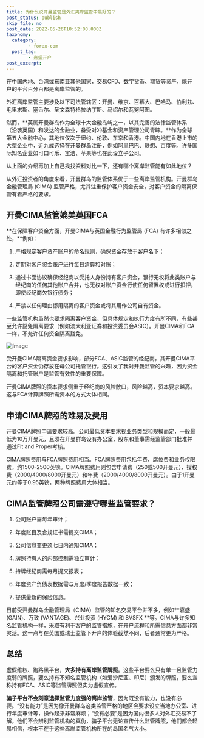 ```yaml
---
title: 为什么说开曼监管是外汇离岸监管中最好的？
post_status: publish
skip_file: no
post_date: 2022-05-26T10:52:00.000Z
taxonomy:
  category:
        - forex-com
  post_tag:
        - 嘉盛开户
post_excerpt: 
---
```

在中国内地、台湾或东南亚其他国家，交易CFD、数字货币、期货等资产，能开户的平台百分百都是离岸监管的。

外汇离岸监管主要涉及以下司法管辖区：开曼、维京、百慕大、巴哈马、伯利兹、毛里求斯、塞舌尔、圣文森特格拉纳丁斯、马绍尔和瓦努阿图。

然而，**英属开曼群岛作为全球十大金融岛屿之一，以其完善的法律监管体系（沿袭英国）和发达的金融业，备受对冲基金和资产管理公司青睐。**作为全球第五大金融中心，其地位仅次于纽约、伦敦、东京和香港。中国内地在香港上市的大型企业中，近九成选择在开曼群岛注册，例如阿里巴巴、联想、百度等。许多国际知名企业如可口可乐、宝洁、苹果等也在此设立子公司。

从上面的介绍再加上自己找找资料对比一下，还有哪个离岸监管能有如此地位？

从外汇投资者的角度来看，开曼群岛的监管体系优于一些离岸监管机构。开曼群岛金融管理局 (CIMA) 监管严格，尤其注重保护客户资金安全，对客户资金的隔离保管有着严格的要求。

## 开曼CIMA监管媲美英国FCA

**在保障客户资金方面，开曼CIMA与英国金融行为监管局 (FCA) 有许多相似之处，**例如：

1. 严格规定客户资产账户的命名规则，确保资金存放于客户名下；

1. 定期对客户资金账户进行每日清算和对账；

1. 通过书面协议确保经纪商以受托人身份持有客户资金，银行无权将此类账户与经纪商的任何其他账户合并，也无权对账户资金行使任何留置权或进行扣押，即使经纪商欠银行债务；

1. 严禁以任何理由挪用隔离的客户资金或将其用作公司自有资金。

一些监管机构虽然也要求隔离客户资金，但具体规定和执行力度有所不同，有些甚至允许豁免隔离要求（例如澳大利亚证券和投资委员会ASIC）。开曼CIMA和FCA一样，不允许任何资金隔离豁免。

![Image](https://prod-files-secure.s3.us-west-2.amazonaws.com/39ed1227-6d7d-4570-be36-9ccd4a2c4241/bd849744-3fcb-4a37-8312-357962c8f065/image.png?X-Amz-Algorithm=AWS4-HMAC-SHA256&X-Amz-Content-Sha256=UNSIGNED-PAYLOAD&X-Amz-Credential=ASIAZI2LB4666ONXFH32%2F20250412%2Fus-west-2%2Fs3%2Faws4_request&X-Amz-Date=20250412T041345Z&X-Amz-Expires=3600&X-Amz-Security-Token=IQoJb3JpZ2luX2VjEFMaCXVzLXdlc3QtMiJGMEQCIBju%2BQF%2BsXMzMcyz65YH4AXzqOwJofq43sGA%2F18uGj9mAiA6M%2FC3jonIe9J%2BL1ciE6h1CjeylAXiD%2BtGq2qf%2FEDkbiqIBAjM%2F%2F%2F%2F%2F%2F%2F%2F%2F%2F8BEAAaDDYzNzQyMzE4MzgwNSIMUzl4zfXqz4JtRokIKtwDIKl0xpVWMe%2Fy4HXlypURb8zKmffhHVUbz%2FSBayZUE3KiOcRcMyZwwVuIhI3rnpeWCgv4ue9u5xyb%2BDpXMsFe0P91rSgb%2FyxbPXYVz%2FSdrfVhYCRjfarH0SaWGofjTjXxe%2F8WjdId4%2B2fwjL7lKWK7PHELaYaRS0rHjJSl2gaSw0fWXrXyRPlU3J0SCcB%2BwmZ%2FTSw0%2FqW6SKPHEpfHilDs8E7QD3%2BaHPQhz%2BRTS567xg492Eg5kTM0fU5cYUQy5JiU%2FN5Pev8RKLOHyYOqtiJkpbOojWJP10ZspEAVAKb%2F5MGkvltnFtcVsH7TnT2Lhu0C4cUuwrbwogxdmLHue%2B%2BlOLRPI%2B7lSEe7z0TxM3X46NeOGWRPuQeKUwzxhMu8aUJWszm4e9vAVUPA8tBR0hKb1PfrJP77nvqB9%2BWnYFiOJ4NaWJYFv5l5R2dGdFzAkrBTeP5TgtMT25bXcU6gZ4Uh6Xh9sAFzmgpeXgC%2Fbjp4H2vBZ2YF2oT600t6ngxa6mLW0nmtpH2CNXpcvDPpqj9%2FzW2xNw4Wv5RxO0DYEaEGj7ocS9eAaNx1USK%2FRA17fMpBEDeBWlJb%2FzwpTJCP0J5ycB9J%2FtRDmadzAQgYdbtKsBa2dxJbmluclnvM1AwrrbnvwY6pgE7092%2Bs6Qj98Tu9n8Hv6up5USAjfvHVpgi97NUtBzDYnVhhwPQFkKiJ7Xxp1PjdfaZgeI4a1l6DJTFgNLKFgcwq0HrqXULI53SsZbTmiRSoUDRR3b4EX4ncdTrd68%2BdO6%2B6SmOI5EBiI%2Fef66wpdlBkcODj%2BXSuRV1gQZgZUP%2FMkX3W27mj3sMW3EKedaWdXXFIcFwGgstDGIfA34WFYfiqMnGw2gp&X-Amz-Signature=04fef14ee2cbb7cf388131651b4229a0a42708ce95b8dfed024583dfa48a0d23&X-Amz-SignedHeaders=host&x-id=GetObject)

受开曼CIMA隔离资金要求影响，部分FCA、ASIC监管的经纪商，其开曼CIMA平台的客户资金仍存放在母公司托管银行。这引发了我对开曼监管的兴趣，因为资金隔离和托管账户是监管有效性的重要保障。

开曼CIMA牌照的资本要求侧重于经纪商的风险敞口，风险越高，资本要求越高。这与FCA计算牌照所需资本的方式大体相同。

## **申请CIMA牌照的难易及费用**

开曼CIMA牌照申请要求较高。公司最低资本要求视业务类型和规模而定，一般最低为10万开曼元，且须在开曼群岛设有办公室，股东和董事需经监管部门批准并通过Fit and Proper考核。

CIMA牌照费用与FCA牌照费用相当。FCA牌照费用包括年费、席位费和业务权限费，约1500-2500英镑。CIMA牌照费用则包含申请费（250或500开曼元）、授权费（2000/4000/8000开曼元）和年费（2000/4000/8000开曼元）。由于1开曼元约等于0.95英镑，两种牌照费用大体相当。

## CIMA监管牌照公司需遵守哪些监管要求？

1. 公司账户需每年审计；

1. 年度账目及合规证书需提交CIMA；

1. 公司信息变更须七日内通知CIMA；

1. 牌照持有人的内部控制需独立审计；

1. 持牌经纪商需每月提交报表；

1. 年度资产负债表数据需与月度/季度报告数据一致；

1. 提供最新的保险信息。

目前受开曼群岛金融管理局（CIMA）监管的知名交易平台并不多，例如**嘉盛 (GAIN)、万致 (VANTAGE)、兴业投资 (HYCM) 和 SVSFX **等。CIMA与许多知名监管机构一样，采取有利于客户的监管措施，在开户流程和所需信息方面都非常灵活。这一点与在英国或瑞士监管下开户的体验截然不同，后者通常更为严格。

## 总结

虚假维权、跑路黑平台，**大多持有离岸监管牌照**。这些平台要么只有单一且监管力度弱的牌照，要么持有不知名监管机构（如爱沙尼亚、印尼）颁发的牌照，要么宣称持有FCA、ASIC等监管牌照但实为虚假宣传。

**骗子平台不会刻意选择监管力度强的离岸监管**，因为既没有能力，也没有必要。“没有能力”是因为像开曼群岛这类监管严格的地区会要求设立当地办公室、进行年度审计等，操作起来非常麻烦；“没有必要”是因为国内很多人对外汇交易不了解，他们不会辨别监管机构的真伪，骗子平台无论宣传什么监管牌照，他们都会轻易相信，根本不在乎这些离岸监管机构所在的岛国名气大小。
